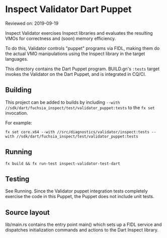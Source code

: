 # Inspect Validator Dart Puppet

Reviewed on: 2019-09-19

Inspect Validator exercises Inspect libraries and evaluates
the resulting VMOs for correctness and (soon) memory efficiency.

To do this, Validator controls "puppet" programs via FIDL, making them
do the actual VMO manipulations using the Inspect library in the target
languages.

This directory contains the Dart Puppet program. BUILD.gn's `:tests` target
invokes the Validator on the Dart Puppet, and is integrated in CQ/CI.

## Building

This project can be added to builds by including
`--with //sdk/dart/fuchsia_inspect/test/validator_puppet:tests`
to the `fx set` invocation.

For example:

```
fx set core.x64 --with //src/diagnostics/validator/inspect:tests --with //sdk/dart/fuchsia_inspect/test/validator_puppet:tests
```

## Running

```
fx build && fx run-test inspect-validator-test-dart
```

## Testing

See Running. Since the Validator puppet integration tests completely
exercise the code in this Puppet, the Puppet does not include unit tests.

## Source layout

lib/main.rs contains the entry point main() which sets up a FIDL service and
dispatches initialization commands and actions to the Dart Inspect library.
